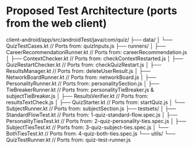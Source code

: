 # Proposed Test Architecture (ports from the web client)

client-android/app/src/androidTest/java/com/quiz/
├── data/
│   └── QuizTestCases.kt             // Ports from: quizInputs.js
├── runners/
│   ├── CareerRecommendationRunner.kt // Ports from: careerRecommendation.js
│   ├── ContextChecker.kt            // Ports from: checkContextRestarted.js
│   ├── QuizRestartChecker.kt        // Ports from: checkQuizRestart.js
│   ├── ResultsManager.kt            // Ports from: deleteUserResult.js
│   ├── NetworkBoardRunner.kt        // Ports from: networkBoard.js
│   ├── PersonalityRunner.kt         // Ports from: personalitySection.js
│   ├── TieBreakerRunner.kt          // Ports from: personalityTieBreaker.js & subjectTieBreaker.js
│   ├── ResultsVerifier.kt           // Ports from: resultsTextCheck.js
│   ├── QuizStarter.kt              // Ports from: startQuiz.js
│   └── SubjectRunner.kt            // Ports from: subjectSection.js
├── testsets/
│   ├── StandardFlowTest.kt         // Ports from: 1-quiz-standard-flow.spec.js
│   ├── PersonalityTiesTest.kt      // Ports from: 2-quiz-personality-ties.spec.js
│   ├── SubjectTiesTest.kt          // Ports from: 3-quiz-subject-ties.spec.js
│   └── BothTiesTest.kt             // Ports from: 4-quiz-both-ties.spec.js
└── utils/
    └── QuizTestRunner.kt           // Ports from: quiz-test-runner.js

